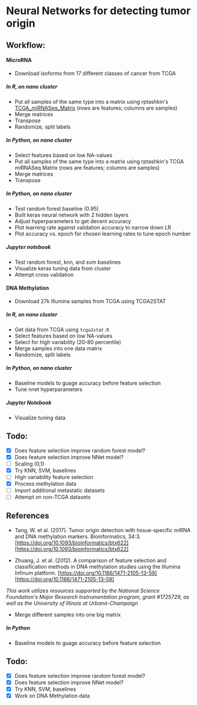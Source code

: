 # Neural Networks for detecting tumor origin 

## Workflow: 

#### MicroRNA  
* Download isoforms from 17 different classes of cancer from TCGA 

##### In R, on nano cluster
* Put all samples of the same type into a matrix using rptashkin's [TCGA_miRNASeq_Matrix](https://github.com/rptashkin/TCGA_miRNASeq_matrix) (rows are features; columns are samples) 
* Merge matrices 
* Transpose 
* Randomize, split labels 

##### In Python, on nano cluster
* Select features based on low NA-values
* Put all samples of the same type into a matrix using rptashkin's TCGA miRNASeq Matrix (rows are features; columns are samples) 
* Merge matrices 
* Transpose 

##### In Python, on nano cluster
* Test random forest baseline (0.95)
* Built keras neural network with 2 hidden layers 
* Adjust hyperparameters to get decent accuracy 
* Plot learning rate against validation accuracy to narrow down LR 
* Plot accuracy vs. epoch for chosen learning rates to tune epoch number 

##### Jupyter notebook
* Test random forest, knn, and svm baselines 
* Visualize keras tuning data from cluster 
* Attempt cross validation 

#### DNA Methylation 
* Download 27k Illumina samples from TCGA using TCGA2STAT 

##### In R, on nano cluster 
* Get data from TCGA using `tcga2stat.R`
* Select features based on low NA-values
* Select for high variability (20-80 percentile)
* Merge samples into one data matrix
* Randomize, split labels  

##### In Python, on nano cluster
* Baseline models to guage accuracy before feature selection 
* Tune nnet hyperparameters 

##### Jupyter Notebook
* Visualize tuning data 

## Todo:  
- [x] Does feature selection improve random forest model? 
- [x] Does feature selection improve NNet model?
- [ ] Scaling (0,1)
- [x] Try KNN, SVM, baselines 
- [ ] High variability feature selection 
- [x] Process methylation data 
- [ ] Import additional metastatic datasets 
- [ ] Attempt on non-TCGA datasets 

## References
- Tang, W. et al. (2017). Tumor origin detection with tissue-specific miRNA and DNA methylation markers. Bioinformatics, 34:3. [https://doi.org/10.1093/bioinformatics/btx622][https://doi.org/10.1093/bioinformatics/btx622]

- Zhuang, J. et al. (2012). A comparison of feature selection and classification methods in DNA methylation studies using the Illumina Infinum platform. [https://doi.org/10.1186/1471-2105-13-59][https://doi.org/10.1186/1471-2105-13-59]

*This work utilizes resources supported by the National Science Foundation's Major Research Instrumentation program, grant #1725729, as well as the University of Illinois at Urbana-Champaign*

* Merge different samples into one big matrix 

##### In Python 
* Baseline models to guage accuracy before feature selection 


## Todo:  
- [x] Does feature selection improve random forest model? 
- [x] Does feature selection improve NNet model? 
- [x] Try KNN, SVM, baselines 
- [x] Work on DNA Methylation data 
